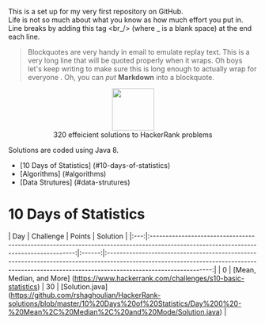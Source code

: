 This is a set up for my very first repository on GitHub.  
Life is not so much about what you know as how much effort you put in. <br />
Line breaks by adding this tag <br_/> (where _ is a blank space) at the end each
line. <br />

> Blockquotes are very handy in email to emulate replay text.
> This is a very long line that will be quoted properly when it wraps. Oh boys
> let's keep writing to make sure this is long enough to actually wrap for
> everyone . Oh, you can *put* **Markdown** into a blockquote.

<p align="center">
    <a href="https://www.hackerrank.com/shanonhaliwell">
        <img height=85
        src="https://d3keuzeb2crhkn.cloudfront.net/hackerrank/assets/styleguide/logo_wordmark-f5c5eb61ab0a154c3ed9eda24d0b9e31.svg">
    </a>
    <br>320 effeicient solutions to HackerRank problems
</p>

Solutions are coded using Java 8.  

* [10 Days of Statistics] (#10-days-of-statistics)
* [Algorithms] (#algorithms)
* [Data Strutures] (#data-strutures)

# 10 Days of Statistics

| Day |                                                          Challenge
| Points |
Solution                                                    |
|:---:|:------------------------------------------------------------------------------------------------------------------------------------:|:------:|:---------------------------------------------------------------------------------------------------------------------------------------------------------------------------------------------:|
|  0  | [Mean, Median, and More] (https://www.hackerrank.com/challenges/s10-basic-statistics)                                                |   30   | [Solution.java] (https://github.com/rshaghoulian/HackerRank-solutions/blob/master/10%20Days%20of%20Statistics/Day%200%20-%20Mean%2C%20Median%2C%20and%20Mode/Solution.java)                   |
